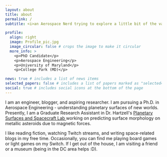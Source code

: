 ```yaml
---
layout: about
title: about
permalink: /
subtitle: <i>an Aerospace Nerd trying to explore a little bit of the vastness of space</i>

profile:
  align: right
  image: Profile_pic.jpg
  image_circular: false # crops the image to make it circular
  more_info: >
    <p>PhD Candidate</p>
    <p>Aerospace Engineering</p>
    <p>University of Maryland</p>
    <p>College Park (MD)</p>

news: true # includes a list of news items
selected_papers: false # includes a list of papers marked as "selected={true}"
social: true # includes social icons at the bottom of the page
---
```


I am an engineer, blogger, and aspiring researcher. I am pursuing a Ph.D. in Aerospace Engineering - understanding planetary surfaces of new worlds. Presently, I am a Graduate Research Assistant in Dr. Hartzell's <a href="http://hartzell.umd.edu/"> Planetary Surfaces and Spacecraft Lab </a> working on predicting surface morphology on metallic asteroids due to magnetic forces.

I like reading fiction, watching Twitch streams, and writing space-related blogs in my free time. Occasionally, you can find me playing board games or light games on my Switch. If I get out of the house, I am visiting a friend or a museum (being in the DC area helps :D). 